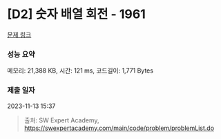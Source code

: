 # [D2] 숫자 배열 회전 - 1961 

[문제 링크](https://swexpertacademy.com/main/code/problem/problemDetail.do?contestProbId=AV5Pq-OKAVYDFAUq) 

### 성능 요약

메모리: 21,388 KB, 시간: 121 ms, 코드길이: 1,771 Bytes

### 제출 일자

2023-11-13 15:37



> 출처: SW Expert Academy, https://swexpertacademy.com/main/code/problem/problemList.do